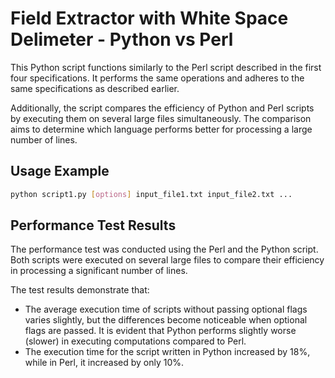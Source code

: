 # Field Extractor with White Space Delimeter - Python vs Perl

This Python script functions similarly to the Perl script described in the first four specifications. It performs the same operations and adheres to the same specifications as described earlier.

Additionally, the script compares the efficiency of Python and Perl scripts by executing them on several large files simultaneously. The comparison aims to determine which language performs better for processing a large number of lines.

## Usage Example
```bash
python script1.py [options] input_file1.txt input_file2.txt ...
```

## Performance Test Results
The performance test was conducted using the Perl and the Python script. Both scripts were executed on several large files to compare their efficiency in processing a significant number of lines.

The test results demonstrate that:
- The average execution time of scripts without passing optional flags varies slightly, but the differences become noticeable when optional flags are passed. It is evident that Python performs slightly worse (slower) in executing computations compared to Perl.
- The execution time for the script written in Python increased by 18%, while in Perl, it increased by only 10%.
